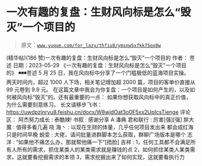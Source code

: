 # 一次有趣的复盘：生财风向标是怎么“毁灭”一个项目的

> 原文：[`www.yuque.com/for_lazy/thfiu8/ymsnw5xfkk75ox0w`](https://www.yuque.com/for_lazy/thfiu8/ymsnw5xfkk75ox0w)

<ne-h2 id="d21fd230" data-lake-id="d21fd230"><ne-heading-ext><ne-heading-anchor></ne-heading-anchor><ne-heading-fold></ne-heading-fold></ne-heading-ext><ne-heading-content><ne-text id="u58d1b729">(精华帖)(186 赞)一次有趣的复盘：生财风向标是怎么“毁灭”一个项目的</ne-text></ne-heading-content></ne-h2> <ne-p id="ueb4d94e7" data-lake-id="ueb4d94e7"><ne-text id="u88fed9e9">作者： 苍述</ne-text></ne-p> <ne-p id="uc545227d" data-lake-id="uc545227d"><ne-text id="u2ddee1d1">日期：2023-05-29</ne-text></ne-p> <ne-p id="uf6e825ed" data-lake-id="uf6e825ed"><ne-text id="ua776b469">《一次有趣的复盘：生财风向标是怎么“毁灭”一个项目的》</ne-text> <ne-text id="u62f8831a">◾️◾️◾️苍述</ne-text> <ne-text id="u88b81219">5 月 25 日，我在风向标中分享了一个门槛极低的蓝海项目实操。</ne-text> <ne-text id="u203e81c5">两天时间内，超过 1000 人下场，相关笔记增加超 2000 篇，项目的客单价直接从 99 元卷到 9.9 元。</ne-text></ne-p> <ne-p id="u10d9069f" data-lake-id="u10d9069f"><ne-text id="uf13cc8ff">在这篇文章中我会为你复盘：一个项目是如何产生的，以及如何被风向标“毁灭”的。还有最重要的一点：</ne-text> <ne-text id="ue1a3d149">如果你想获取风向标中的真正价值，为什么需要刻意练习。</ne-text></ne-p> <ne-p id="u6b9304b4" data-lake-id="u6b9304b4"><ne-text id="u91983ece">长文请移步飞书：</ne-text> [<ne-text id="u0596a8a9">https://uwdpzjnryu8.feishu.cn/docx/W8wjdOat3o0F5xx2UpIcsTienge</ne-text>](https://uwdpzjnryu8.feishu.cn/docx/W8wjdOat3o0F5xx2UpIcsTienge)</ne-p> <ne-hole id="u7f2ca488" data-lake-id="u7f2ca488"><ne-card data-card-name="hr" data-card-type="block" id="AEjXx" data-event-boundary="card"><ne-p id="uafe46603" data-lake-id="uafe46603"><ne-text id="u0e273ebf">评论区：</ne-text></ne-p> <ne-p id="ufc3f78bd" data-lake-id="ufc3f78bd"><ne-text id="u2de025c4">阿杰努力成长 : 泰酷辣!</ne-text> <ne-text id="udc3aa252">书叙 : 感谢分享</ne-text> <ne-text id="uf8e7585d">A 潘典 君和联行 : 厉害[强][强]</ne-text> <ne-text id="u926d9bbe">胖大魔 : 值得多看几遍</ne-text> <ne-text id="uac2ea17b">哓 海丶 : 以现在生财的体量，几乎任何项目发出来 都会成红海 只是时间早晚</ne-text> <ne-text id="uec76c090">蜕变 : 大佬，请问批量进群脚本怎么获取，群聊广场版本是哪个</ne-text> <ne-text id="u078798f1">志洋 : “如果他不痛怎么办，那就帮他痛一下”[捂脸]</ne-text> <ne-text id="ubcce6af4">吉祥 : 1，任何工具都不会满足所有人所有的需求，抓住某类人的某类需求就是赚钱的点</ne-text> <ne-text id="ud972ef05">2，如何抓住某类人某类需求，这就要看挖掘需求的本领</ne-text> <ne-text id="u537d874e">3，需求挖掘出来了如何实现，这就要看执行力</ne-text></ne-p></ne-card></ne-hole>